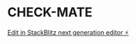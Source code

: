 # CHECK-MATE

[Edit in StackBlitz next generation editor ⚡️](https://stackblitz.com/~/github.com/THOM4S-XXIII/CHECK-MATE)